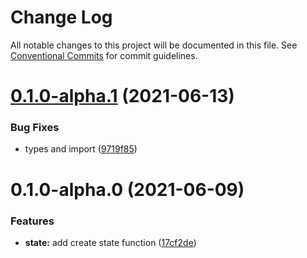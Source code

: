 # Change Log

All notable changes to this project will be documented in this file.
See [Conventional Commits](https://conventionalcommits.org) for commit guidelines.

# [0.1.0-alpha.1](https://github.com/sultan99/restate/compare/v0.1.0-alpha.0...v0.1.0-alpha.1) (2021-06-13)


### Bug Fixes

* types and import ([9719f85](https://github.com/sultan99/restate/commit/9719f8557cbcb7b9b5c956f83c2f9c69fab42618))





# 0.1.0-alpha.0 (2021-06-09)


### Features

* **state:** add create state function ([17cf2de](https://github.com/sultan99/restate/commit/17cf2def4003a398f1d1a38c060aaead3be59e27))
